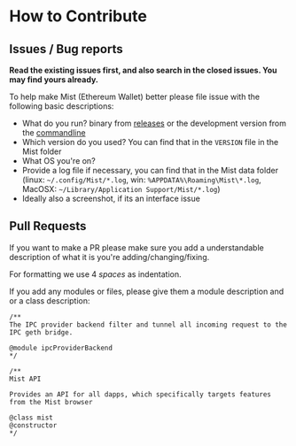 # How to Contribute

## Issues / Bug reports

**Read the existing issues first, and also search in the closed issues. You may find yours already.**

To help make Mist (Ethereum Wallet) better please file issue with the following basic descriptions:

- What do you run? binary from [releases](https://github.com/ethereum/mist/releases) or the development version from the [commandline](https://github.com/ethereum/mist#run-mist)
- Which version do you used? You can find that in the `VERSION` file in the Mist folder
- What OS you're on?
- Provide a log file if necessary, you can find that in the Mist data folder (linux: `~/.config/Mist/*.log`, win: `%APPDATA%\Roaming\Mist\*.log`, MacOSX: `~/Library/Application Support/Mist/*.log`)
- Ideally also a screenshot, if its an interface issue


## Pull Requests

If you want to make a PR please make sure you add a understandable description of what it is you're adding/changing/fixing.

For formatting we use 4 *spaces* as indentation.

If you add any modules or files, please give them a module description and or a class description:

```
/**
The IPC provider backend filter and tunnel all incoming request to the IPC geth bridge.

@module ipcProviderBackend
*/

/**
Mist API

Provides an API for all dapps, which specifically targets features from the Mist browser

@class mist
@constructor
*/
```

